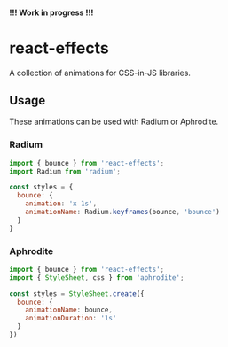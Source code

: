 #### !!! Work in progress !!!

# react-effects

A collection of animations for CSS-in-JS libraries.

## Usage

These animations can be used with Radium or Aphrodite.


### Radium

```js
import { bounce } from 'react-effects';
import Radium from 'radium';

const styles = {
  bounce: {
    animation: 'x 1s',
    animationName: Radium.keyframes(bounce, 'bounce')
  }
}
```

### Aphrodite

```js
import { bounce } from 'react-effects';
import { StyleSheet, css } from 'aphrodite';

const styles = StyleSheet.create({
  bounce: {
    animationName: bounce,
    animationDuration: '1s'
  }
})
```
